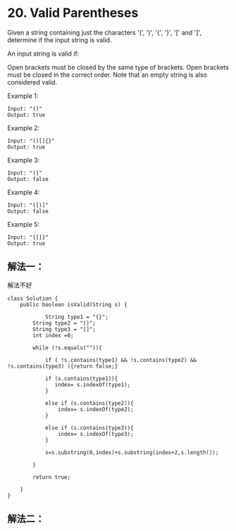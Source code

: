 # 20. Valid Parentheses

Given a string containing just the characters '(', ')', '{', '}', '[' and ']', determine if the input string is valid.

An input string is valid if:

Open brackets must be closed by the same type of brackets.
Open brackets must be closed in the correct order.
Note that an empty string is also considered valid.

Example 1:

	Input: "()"
	Output: true

Example 2:

	Input: "()[]{}"
	Output: true

Example 3:

	Input: "(]"
	Output: false

Example 4:

	Input: "([)]"
	Output: false

Example 5:

	Input: "{[]}"
	Output: true


## 解法一：

解法不好

	class Solution {
	    public boolean isValid(String s) {
	        
	            String type1 = "{}";
	        String type2 = "()";
	        String type3 = "[]";
	        int index =0;
	
	        while (!s.equals("")){
	
	            if ( !s.contains(type1) && !s.contains(type2) && !s.contains(type3) ){return false;}
	
	            if (s.contains(type1)){
	               index= s.indexOf(type1);
	            }
	
	            else if (s.contains(type2)){
	                index= s.indexOf(type2);
	            }
	
	            else if (s.contains(type3)){
	                index= s.indexOf(type3);
	            }
	
	            s=s.substring(0,index)+s.substring(index+2,s.length());
	            
	        }
	
	        return true;
	        
	    }
	}

## 解法二：

